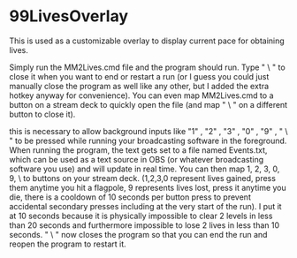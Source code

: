# 99LivesOverlay

This is used as a customizable overlay to display current pace for obtaining lives.

Simply run the MM2Lives.cmd file and the program should run. Type " \ " to close it when you want to end or restart a run (or I guess you could just manually close the program as well like any other, but I added the extra hotkey anyway for convenience). You can even map MM2Lives.cmd to a button on a stream deck to quickly open the file (and map " \ " on a different button to close it). 

this is necessary to allow background inputs like "1" , "2" , "3" , "0" , "9" , " \ " to be pressed while running your broadcasting software in the foreground. When running the program, the text gets set to a file named Events.txt, which can be used as a text source in OBS (or whatever broadcasting software you use) and will update in real time. You can then map 1, 2, 3, 0, 9, \ to buttons on your stream deck. (1,2,3,0 represent lives gained, press them anytime you hit a flagpole, 9 represents lives lost, press it anytime you die, there is a cooldown of 10 seconds per button press to prevent accidental secondary presses including at the very start of the run). I put it at 10 seconds because it is physically impossible to clear 2 levels in less than 20 seconds and furthermore impossible to lose 2 lives in less than 10 seconds. " \ " now closes the program so that you can end the run and reopen the program to restart it.
